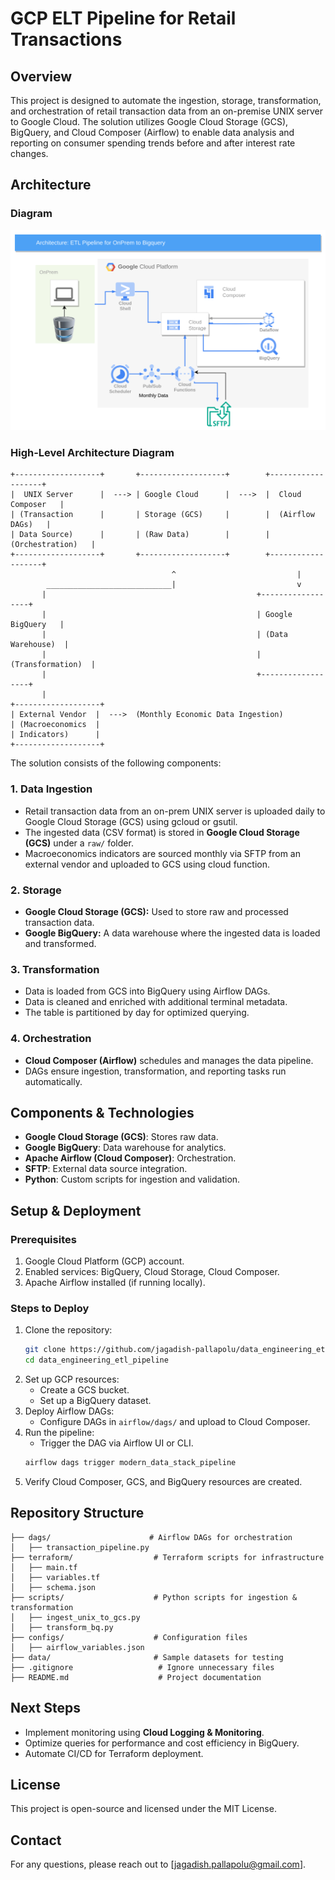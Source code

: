 # GCP ELT Pipeline for Retail Transactions

## Overview
This project is designed to automate the ingestion, storage, transformation, and orchestration of retail transaction data from an on-premise UNIX server to Google Cloud. The solution utilizes Google Cloud Storage (GCS), BigQuery, and Cloud Composer (Airflow) to enable data analysis and reporting on consumer spending trends before and after interest rate changes.

## Architecture
### Diagram
![alt text](img.png "Architecture")


### **High-Level Architecture Diagram**

```
+-------------------+       +-------------------+        +-------------------+
|  UNIX Server      |  ---> | Google Cloud      |  --->  |  Cloud Composer   |
| (Transaction      |       | Storage (GCS)     |        |  (Airflow DAGs)   |
| Data Source)      |       | (Raw Data)        |        | (Orchestration)   |
+-------------------+       +-------------------+        +-------------------+
                                    ^                           |
        ____________________________|                           v
       |                                               +------------------+
       |                                               | Google BigQuery   |
       |                                               | (Data Warehouse)  |
       |                                               | (Transformation)  |
       |                                               +------------------+
       |
+-------------------+
| External Vendor  |  --->  (Monthly Economic Data Ingestion)
| (Macroeconomics  |
| Indicators)      |
+-------------------+
```
The solution consists of the following components:
### 1. **Data Ingestion**
   - Retail transaction data from an on-prem UNIX server is uploaded daily to Google Cloud Storage (GCS) using gcloud or gsutil.
   - The ingested data (CSV format) is stored in **Google Cloud Storage (GCS)** under a `raw/` folder.
   - Macroeconomics indicators are sourced monthly via SFTP from an external vendor and uploaded to GCS using cloud function.

### 2. **Storage**
   - **Google Cloud Storage (GCS):** Used to store raw and processed transaction data.
   - **Google BigQuery:** A data warehouse where the ingested data is loaded and transformed.

### 3. **Transformation**
   - Data is loaded from GCS into BigQuery using Airflow DAGs.
   - Data is cleaned and enriched with additional terminal metadata.
   - The table is partitioned by day for optimized querying.

### 4. **Orchestration**
   - **Cloud Composer (Airflow)** schedules and manages the data pipeline.
   - DAGs ensure ingestion, transformation, and reporting tasks run automatically.

## Components & Technologies
- **Google Cloud Storage (GCS)**: Stores raw data.
- **Google BigQuery**: Data warehouse for analytics.
- **Apache Airflow (Cloud Composer)**: Orchestration.
- **SFTP**: External data source integration.
- **Python**: Custom scripts for ingestion and validation.

## Setup & Deployment

### Prerequisites
1. Google Cloud Platform (GCP) account.
2. Enabled services: BigQuery, Cloud Storage, Cloud Composer.
3. Apache Airflow installed (if running locally).

### **Steps to Deploy**
1. Clone the repository:
   ```sh
   git clone https://github.com/jagadish-pallapolu/data_engineering_etl_pipeline.git
   cd data_engineering_etl_pipeline
   ```
2. Set up GCP resources:
   - Create a GCS bucket.
   - Set up a BigQuery dataset.
3. Deploy Airflow DAGs:
   - Configure DAGs in `airflow/dags/` and upload to Cloud Composer.
4. Run the pipeline:
   - Trigger the DAG via Airflow UI or CLI.
   ```bash
   airflow dags trigger modern_data_stack_pipeline
   ```
5. Verify Cloud Composer, GCS, and BigQuery resources are created.

## Repository Structure
```
├── dags/                      # Airflow DAGs for orchestration
│   ├── transaction_pipeline.py
├── terraform/                  # Terraform scripts for infrastructure
│   ├── main.tf
│   ├── variables.tf
│   ├── schema.json
├── scripts/                    # Python scripts for ingestion & transformation
│   ├── ingest_unix_to_gcs.py
│   ├── transform_bq.py
├── configs/                    # Configuration files
│   ├── airflow_variables.json
├── data/                       # Sample datasets for testing
├── .gitignore                   # Ignore unnecessary files
├── README.md                    # Project documentation
```

## Next Steps
- Implement monitoring using **Cloud Logging & Monitoring**.
- Optimize queries for performance and cost efficiency in BigQuery.
- Automate CI/CD for Terraform deployment.

## License
This project is open-source and licensed under the MIT License.

## Contact
For any questions, please reach out to [jagadish.pallapolu@gmail.com].
